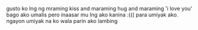 gusto ko lng ng mraming kiss and maraming hug and maraming 'i love you' bago ako umalis pero inaasar mu lng ako kanina :((( para umiyak ako. ngayon umiyak na ko wala parin ako lambing 